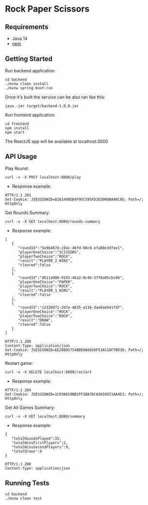 # Rock Paper Scissors

## Requirements
- Java 14
- [npm](https://www.npmjs.com)

## Getting Started

Run backend application:

```
cd backend
./mvnw clean install
./mvnw spring-boot:run
```

Once it's built the service can be also ran like this:

```
java -jar target/backend-1.0.0.jar
```

Run frontend application:

```
cd frontend
npm install
npm start
```

The ReactJS app will be available at localhost:3000

## API Usage

Play Round:

```
curl -v -X POST localhost:8080/play
```

- Response example:

```
HTTP/1.1 201
Set-Cookie: JSESSIONID=D261498DD4F95C595FD2E5908BAA0C85; Path=/; HttpOnly
```

Get Rounds Summary:

```
curl -v -X GET localhost:8080/rounds-summary
```

- Response example:

```
[
   {
      "roundId":"5e9b467d-c84c-46fd-98c0-efa00e3dfee1",
      "playerOneChoice":"SCISSORS",
      "playerTwoChoice":"ROCK",
      "result":"PLAYER_2_WINS",
      "cleared":false
   },
   {
      "roundId":"d511a90b-9193-46a2-9c4b-37f6a05cbc86",
      "playerOneChoice":"PAPER",
      "playerTwoChoice":"ROCK",
      "result":"PLAYER_1_WINS",
      "cleared":false
   },
   {
      "roundId":"c2320972-2d7a-4835-a116-dae8aeb41fd7",
      "playerOneChoice":"ROCK",
      "playerTwoChoice":"ROCK",
      "result":"DRAW",
      "cleared":false
   }
]
```

```
HTTP/1.1 200
Content-Type: application/json
Set-Cookie: JSESSIONID=EE280D5754BBE866026F53A11AF7BD30; Path=/; HttpOnly
```

Restart game:

```
curl -v -X DELETE localhost:8080/restart
```

- Response example:

```
HTTP/1.1 204
Set-Cookie: JSESSIONID=1C036019BB1FF1BA7DCA3659521AA4E3; Path=/; HttpOnly
```

Get All Games Summary:

```
curl -v -X GET localhost:8080/summary
```

- Response example:

```
{
   "totalRoundsPlayed":15,
   "totalWinsFirstPlayers":2,
   "totalWinsSecondPlayers":9,
   "totalDraws":4
}
```

```
HTTP/1.1 200
Content-Type: application/json
```

## Running Tests

```
cd backend
./mvnw clean test
```
